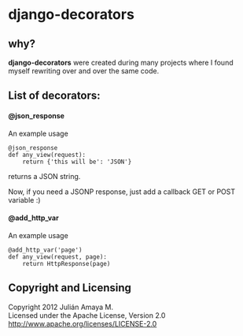 django-decorators
=================
why?
----
**django-decorators** were created during many projects where I found myself rewriting over and over the same code.

List of decorators:
--
#### @json_response

An example usage

    @json_response
    def any_view(request):
        return {'this will be': 'JSON'}

returns a JSON string.

Now, if you need a JSONP response, just add a callback GET or POST variable :)

#### @add_http_var
An example usage

    @add_http_var('page')
    def any_view(request, page):
        return HttpResponse(page)


Copyright and Licensing
-----------------------

Copyright 2012 Julián Amaya M.<br />
Licensed under the Apache License, Version 2.0<br /> 
<http://www.apache.org/licenses/LICENSE-2.0>